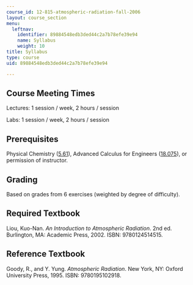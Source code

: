 ```yaml
---
course_id: 12-815-atmospheric-radiation-fall-2006
layout: course_section
menu:
  leftnav:
    identifier: 89884548edb3ded44c2a7b78efe39e94
    name: Syllabus
    weight: 10
title: Syllabus
type: course
uid: 89884548edb3ded44c2a7b78efe39e94

---
```


Course Meeting Times
--------------------

Lectures: 1 session / week, 2 hours / session

Labs: 1 session / week, 2 hours / session

Prerequisites
-------------

Physical Chemistry ([5.61](/courses/5-61-physical-chemistry-fall-2007)), Advanced Calculus for Engineers ([18.075](/courses/18-075-advanced-calculus-for-engineers-fall-2004)), or permission of instructor.

Grading
-------

Based on grades from 6 exercises (weighted by degree of difficulty).

Required Textbook
-----------------

Liou, Kuo-Nan. _An Introduction to Atmospheric Radiation_. 2nd ed. Burlington, MA: Academic Press, 2002. ISBN: 9780124514515.

Reference Textbook
------------------

Goody, R., and Y. Yung. _Atmospheric Radiation_. New York, NY: Oxford University Press, 1995. ISBN: 9780195102918.